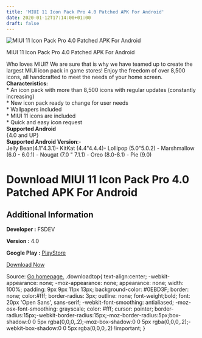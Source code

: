 ```yaml
---
title: 'MIUI 11 Icon Pack Pro 4.0 Patched APK For Android'
date: 2020-01-12T17:14:00+01:00
draft: false
---
```


![MIUI 11 Icon Pack Pro 4.0 Patched APK For Android](https://i2.wp.com/apkhome.net/wp-content/uploads/2020/01/MIUI-11-Icon-Pack-Pro-4.0-Patched.png "MIUI 11 Icon Pack Pro 4.0 Patched APK For Android")

  

MIUI 11 Icon Pack Pro 4.0 Patched APK For Android

Who loves MIUI? We are sure that is why we have teamed up to create the largest MIUI icon pack in game stores! Enjoy the freedom of over 8,500 icons, all handcrafted to meet the needs of your home screen.  
**Characteristics:**  
\* An icon pack with more than 8,500 icons with regular updates (constantly increasing)  
\* New icon pack ready to change for user needs  
\* Wallpapers included  
\* MIUI 11 icons are included  
\* Quick and easy icon request  
**Supported Android**  
{4.0 and UP}  
**Supported Android Version**:-  
Jelly Bean(4.1"4.3.1)- KitKat (4.4"4.4.4)- Lollipop (5.0"5.0.2) - Marshmallow (6.0 - 6.0.1) - Nougat (7.0 " 7.1.1) - Oreo (8.0-8.1) - Pie (9.0)

Download MIUI 11 Icon Pack Pro 4.0 Patched APK For Android
==========================================================

Additional Information
----------------------

**Developer :** FSDEV

**Version :** 4.0

**Google Play :** [PlayStore](https://play.google.com/store/apps/details?id=com.fsdev.miui)

  

[Download Now](https://store4app.co/post/miui-11-icon-pack-pro-4-0-patched-apk-for-android_1578845343)

  
Source: [Go homepage.](https://store4app.co/post/miui-11-icon-pack-pro-4-0-patched-apk-for-android_1578845343) .downloadtop{ text-align:center; -webkit-appearance: none; -moz-appearance: none; appearance: none; width: 100%; padding: 9px 9px 11px 13px; background-color: #0EBD3F; border: none; color:#fff; border-radius: 3px; outline: none; font-weight;bold; font: 20px 'Open Sans', sans-serif; -webkit-font-smoothing: antialiased; -moz-osx-font-smoothing: grayscale; color: #fff; cursor: pointer; border-radius:15px;-webkit-border-radius:15px;-moz-border-radius:5px;box-shadow:0 0 5px rgba(0,0,0,.2);-moz-box-shadow:0 0 5px rgba(0,0,0,.2);-webkit-box-shadow:0 0 5px rgba(0,0,0,.2) !important; }